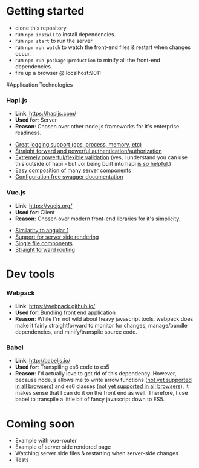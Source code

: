 # Getting started
- clone this repository
- run ```npm install``` to install dependencies.
- run ```npm start``` to run the server
- run ```npm run watch``` to watch the front-end files & restart when changes occur.
- run ```npm run package:production``` to minify all the front-end dependencies.
- fire up a browser @ localhost:9011 

#Application Technologies 

### Hapi.js
* **Link**: https://hapijs.com/
* **Used for**: Server
* **Reason**: Chosen over other node.js frameworks for it's enterprise readiness.
 - [Great logging support (ops, process, memory, etc)](https://github.com/hapijs/good)
 - [Straight forward and powerful authentication/authorization](https://hapijs.com/tutorials/auth)
 - [Extremely powerful/flexible validation](https://github.com/hapijs/joi) (yes, i understand you can use this outside of hapi - but Joi being built into hapi [is so helpful](https://hapijs.com/tutorials/validation).)
 - [Easy composition of many server components](https://github.com/hapijs/glue)
 - [Configuration free swagger documentation](https://github.com/hapijs/lout)

### Vue.js
* **Link**: https://vuejs.org/
* **Used for**: Client
* **Reason**: Chosen over modern front-end libraries for it's simplicity.
 - [Similarity to angular 1](https://vuejs.org/v2/guide/comparison.html#Angular-1)
 - [Support for server side rendering](https://vuejs.org/v2/guide/ssr.html)
 - [Single file components](https://vuejs.org/v2/guide/single-file-components.html)
 - [Straight forward routing](https://router.vuejs.org/en/)


# Dev tools
### Webpack
* **Link**: https://webpack.github.io/
* **Used for**: Bundling front end application
* **Reason**: While I'm not wild about heavy javascript tools, webpack does make it fairly straightforward to monitor for changes, manage/bundle dependencies, and minify/transpile source code.
 
### Babel
* **Link**: http://babeljs.io/
* **Used for**: Transpiling es6 code to es5
* **Reason**: I'd actually love to get rid of this dependency. 
However, because node.js allows me to write arrow functions ([not yet supported in all browsers](http://caniuse.com/#feat=arrow-functions)) and es6 classes ([not yet supported in all browsers](http://caniuse.com/#feat=es6-class)), it makes sense that I can do it on the front end as well. Therefore, I use babel to transpile a little bit of fancy javascript down to ES5.


# Coming soon
* Example with vue-router
* Example of server side rendered page
* Watching server side files & restarting when server-side changes
* Tests